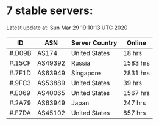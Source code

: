 # 7 stable servers:

Latest update at: Sun Mar 29 19:10:13 UTC 2020

| ID | ASN | Server Country | Online |
| -- | --- | -------------- | ------ |
| #.D09B | AS174 | United States | 18 hrs |
| #.15CF | AS49392 | Russia | 1583 hrs |
| #.7F1D | AS63949 | Singapore | 2831 hrs |
| #.9FC3 | AS53889 | United States | 39 hrs |
| #.E069 | AS40065 | United States | 1567 hrs |
| #.2A79 | AS63949 | Japan | 247 hrs |
| #.F7DA | AS45102 | United States | 857 hrs |

